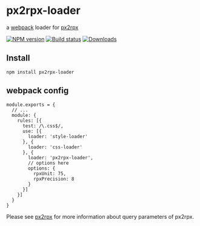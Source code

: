 # px2rpx-loader

a [webpack](http://webpack.github.io/) loader for [px2rpx](https://github.com/songsiqi/px2rpx)

[![NPM version][npm-image]][npm-url]
[![Build status][travis-image]][travis-url]
[![Downloads][downloads-image]][downloads-url]

[npm-image]: https://img.shields.io/npm/v/px2rpx-loader.svg
[npm-url]: https://npmjs.org/package/px2rpx-loader
[travis-image]: https://img.shields.io/travis/Jinjiang/px2rpx-loader.svg
[travis-url]: https://travis-ci.org/Jinjiang/px2rpx-loader
[downloads-image]: http://img.shields.io/npm/dm/px2rpx-loader.svg
[downloads-url]: https://npmjs.org/package/px2rpx-loader

## Install

`npm install px2rpx-loader`

## webpack config

```
module.exports = {
  // ...
  module: {
    rules: [{
      test: /\.css$/,
      use: [{
        loader: 'style-loader'
      }, {
        loader: 'css-loader'
      }, {
        loader: 'px2rpx-loader',
        // options here
        options: {
          rpxUnit: 75,
          rpxPrecision: 8
        }
      }]
    }]
  }
}
```

Please see [px2rpx](https://github.com/songsiqi/px2rpx) for more information about query parameters of px2rpx.
